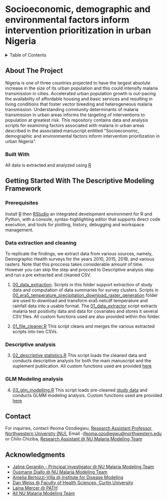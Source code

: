 # Socioeconomic, demographic and environmental factors inform intervention prioritization in urban Nigeria 

<!-- TABLE OF CONTENTS -->
<details>
  <summary>Table of Contents</summary>
  <ol>
    <li>
      <a href="#about-the-project">About The Project</a>
      <ul>
        <li><a href="#built-with">Built With</a></li>
      </ul>
    </li>
    <li>
      <a href="#Getting-Started-With-The-Descriptive-Modeling-Framework">Getting Started With The Descriptive Modeling Framework</a>
      <ul>
        <li><a href="#prerequisites">Prerequisites</a></li>
        <li><a href="#Data-extraction-and-cleaning">Data extraction and cleaning</a></li>
        <li><a href="#Descriptive-analysis">Descriptive analysis</a></li>
        <li><a href="#GLM-Modeling-analysis">GLM Modeling analysis</a></li>
      </ul>
    </li>
    <li><a href="#contact">Contact</a></li>
    <li><a href="#acknowledgments">Acknowledgments</a></li>
  </ol>
</details>



<!-- ABOUT THE PROJECT -->
## About The Project
Nigeria is one of three countries projected to have the largest absolute increase in the size of its urban population and this could intensify malaria transmission in cities. Accelerated urban population growth is out-pacing the availability of affordable housing and basic services and resulting in living conditions that foster vector breeding and heterogeneous malaria transmission. Understanding community determinants of malaria transmission in urban areas informs the targeting of interventions to population at greatest risk. This repository contains data and analysis scripts for examining factors associated with malaria in urban areas described in the associated manuscript entitled "Socioeconomic, demographic and environmental factors inform intervention prioritization in urban Nigeria". 

### Built With
All data is extracted and analyzed using [R](https://www.r-project.org/)
<!-- GETTING STARTED -->
## Getting Started With The Descriptive Modeling Framework
### Prerequisites
Install [R](https://www.r-project.org/) then [RStudio](https://www.rstudio.com/) an integrated development environment for R and Python, with a console, syntax-highlighting editor that supports direct code execution, and tools for plotting, history, debugging and workspace management. 

<!-- Data extraction and cleaning -->
### Data extraction and cleaning
To replicate the findings, we extract data from various sources, namely, Demographic Health surveys for the years 2010, 2015, 2018, and various rasters. Note that this proccess takes considerable amount of time. However you can skip the step and procced to Descriptive analysis step and run a pre extracted and cleaned CSV.

1. [00_data_extraction](https://github.com/numalariamodeling/urban-malaria-dhs-publication-2021/tree/main/00_data_extraction). Scripts in this folder support extraction of study data and computation of data summaries for survey clusters. Scripts in [00_era5_temperature_precipitation_download_raster_generation](https://github.com/numalariamodeling/urban-malaria-dhs-publication-2021/tree/main/00_data_extraction/00_era5_temperature_precipitation_download_raster_generation) folder are used to download and transform era5 netcdf temperature and rainfall data into a usable format. The [01_data_extractor](https://github.com/numalariamodeling/urban-malaria-dhs-publication-2021/blob/main/00_data_extraction/01_data_extractor.R) script extracts malaria test positivity data and data for covariates and stores it several CSV files. All custom functions used are also provided within this folder. 

2. [01_file_cleaner.R](https://github.com/numalariamodeling/urban-malaria-dhs-publication-2021/blob/main/01_file_cleaner.R) This script cleans and merges the various extracted scripts into two CSVs. 

<!-- Descriptive analysis -->
### Descriptive analysis

3. [02_descriptive statistics.R](https://github.com/numalariamodeling/urban-malaria-dhs-publication-2021/blob/main/02_descriptive%20statistics.R) This script loads the cleaned data and conducts descriptive analysis for both the main manuscript and the suplement publication. All custom functions used are provided [here](https://github.com/numalariamodeling/urban-malaria-dhs-publication-2021/blob/main/other_functions/descriptive_analysis_functions.R)


<!-- GLM Modeling analysis -->
### GLM Modeling analysis

4. [03_glm_modelling.R](https://github.com/numalariamodeling/urban-malaria-dhs-publication-2021/blob/main/03_glm_modelling.R) This script loads pre-cleaned [study data](https://github.com/numalariamodeling/urban-malaria-dhs-publication-2021/tree/main/data) and conducts GLMM modeling analysis. Custom functions used are provided [here](https://github.com/numalariamodeling/urban-malaria-dhs-publication-2021/blob/main/other_functions/multivariate_functions.R)

<!-- CONTACT -->
## Contact
For inquiries, contact Ifeoma Ozodiegwu, [ Research Assistant Professor, Northwestern University (NU).](https://www.feinberg.northwestern.edu/faculty-profiles/az/profile.html?xid=52373) Email -[ifeoma.ozodiegwu@northwestern.edu](ifeoma.ozodiegwu@northwestern.edu) or Chilo Chiziba, [Research Assistant @ NU Malaria Modeling Team](https://www.numalariamodeling.org/team.html)

<!-- ACKNOWLEDGMENTS -->
## Acknowledgments
- [Jaline Gerardin - Principal Investigator @ NU Malaria Modeling Team](https://www.feinberg.northwestern.edu/faculty-profiles/az/profile.html?xid=44305)
- [Ousmane Diallo @ NU Malaria Modeling Team](https://www.numalariamodeling.org/team.html)
- [Amelia Bertozzi-Villa @ Institute for Disease Modeling](https://www.idmod.org/user/146)
- [Dan Weiss @ Faculty of Health Sciences, Curtin University](https://staffportal.curtin.edu.au/staff/profile/view/dan-weiss-0ef1c9d2/)
- [Laina Mercer @ PATH](https://www.path.org/)
- [All NU Malaria Modeling Team](https://www.numalariamodeling.org/team.html)




